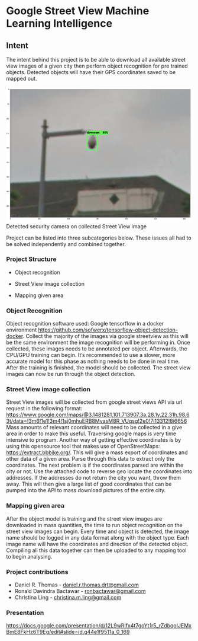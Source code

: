 # Google Street View Machine Learning Intelligence

## Intent

The intent behind this project is to be able to download all available street view images of a given city then perform object recognition for pre trained objects. Detected objects will have their GPS coordinates saved to be mapped out.

![Image of Recognized Camera](https://raw.githubusercontent.com/Daniel-R-Thomas/Street-View-OD/master/exa.png)
Detected security camera on collected Street View image

Project can be listed into three subcategories below. These issues all had to be solved independently and combined together.

### Project Structure

* Object recognition

* Street View image collection

* Mapping given area

### Object Recognition

Object recognition software used: Google tensorflow in a docker environment https://github.com/sofwerx/tensorflow-object-detection-docker. Collect the majority of the images via google streetview as this will be the same environment the image recognition will be performing in. Once collected, these images needs to be annotated per object. Afterwards, the CPU/GPU training can begin. It’s recommended to use a slower, more accurate model for this phase as nothing needs to be done in real time. After the training is finished, the model should be collected. The street view images can now be run through the object detection.


### Street View image collection

Street View images will be collected from google street views API via url request in the following format: https://www.google.com/maps/@3.1481281,101.713907,3a,28.1y,22.31h,98.63t/data=!3m6!1e1!3m4!1sj0mhuERB8MvasM8R_VUqsg!2e0!7i13312!8i6656
Mass amounts of relevant coordinates will need to be collected in a give area in order to make this useful. Traversing google maps is very time intensive to program. Another way of getting effective coordinates is by using this opensource tool that makes use of OpenStreetMaps: https://extract.bbbike.org/. This will give a mass export of coordinates and other data of a given area. Parse through this data to extract only the coordinates. The next problem is if the coordinates parsed are within the city or not. Use the attached code to reverse geo locate the coordinates into addresses. If the addresses do not return the city you want, throw them away. This will then give a large list of good coordinates that can be pumped into the API to mass download pictures of the entire city. 

### Mapping given area

After the object model is training and the street view images are downloaded in mass quantities, the time to run object recognition on the street view images can begin. Every time and object is detected, the image name should be logged in any data format along with the object type. Each image name will have the coordinates and direction of the detected object. Compiling all this data together can then be uploaded to any mapping tool to begin analysing.

### Project contributions

* Daniel R. Thomas - daniel.r.thomas.drt@gmail.com
* Ronald Davindra Bactawar - ronbactawar@gmail.com
* Christina Ling - christina.m.ling@gmail.com

### Presentation

https://docs.google.com/presentation/d/12L9wRIfx4t7goYt1r5_rZdbqoIJEMxBmE8FkHz6T9Eg/edit#slide=id.g44e1f9511a_0_169

